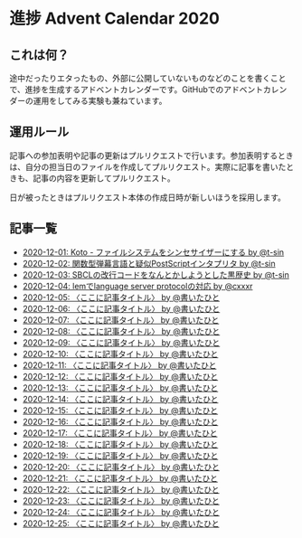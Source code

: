 # 進捗 Advent Calendar 2020

## これは何？

途中だったりエタったもの、外部に公開していないものなどのことを書くことで、進捗を生成するアドベントカレンダーです。GitHubでのアドベントカレンダーの運用をしてみる実験も兼ねています。

## 運用ルール

記事への参加表明や記事の更新はプルリクエストで行います。参加表明するときは、自分の担当日のファイルを作成してプルリクエスト。実際に記事を書いたときも、記事の内容を更新してプルリクエスト。

日が被ったときはプルリクエスト本体の作成日時が新しいほうを採用します。

## 記事一覧

- [2020-12-01: Koto - ファイルシステムをシンセサイザーにする by @t-sin](articles/2020-12-01.md)
- [2020-12-02: 関数型弾幕言語と疑似PostScriptインタプリタ by @t-sin](articles/2020-12-02.md)
- [2020-12-03: SBCLの改行コードをなんとかしようとした黒歴史 by @t-sin](articles/2020-12-03.md)
- [2020-12-04: lemでlanguage server protocolの対応 by @cxxxr](articles/2020-12-04.md)
- [2020-12-05: 〈ここに記事タイトル〉 by @書いたひと](articles/2020-12-05.md)
- [2020-12-06: 〈ここに記事タイトル〉 by @書いたひと](articles/2020-12-06.md)
- [2020-12-07: 〈ここに記事タイトル〉 by @書いたひと](articles/2020-12-07.md)
- [2020-12-08: 〈ここに記事タイトル〉 by @書いたひと](articles/2020-12-08.md)
- [2020-12-09: 〈ここに記事タイトル〉 by @書いたひと](articles/2020-12-09.md)
- [2020-12-10: 〈ここに記事タイトル〉 by @書いたひと](articles/2020-12-10.md)
- [2020-12-11: 〈ここに記事タイトル〉 by @書いたひと](articles/2020-12-11.md)
- [2020-12-12: 〈ここに記事タイトル〉 by @書いたひと](articles/2020-12-12.md)
- [2020-12-13: 〈ここに記事タイトル〉 by @書いたひと](articles/2020-12-13.md)
- [2020-12-14: 〈ここに記事タイトル〉 by @書いたひと](articles/2020-12-14.md)
- [2020-12-15: 〈ここに記事タイトル〉 by @書いたひと](articles/2020-12-15.md)
- [2020-12-16: 〈ここに記事タイトル〉 by @書いたひと](articles/2020-12-16.md)
- [2020-12-17: 〈ここに記事タイトル〉 by @書いたひと](articles/2020-12-17.md)
- [2020-12-18: 〈ここに記事タイトル〉 by @書いたひと](articles/2020-12-18.md)
- [2020-12-19: 〈ここに記事タイトル〉 by @書いたひと](articles/2020-12-19.md)
- [2020-12-20: 〈ここに記事タイトル〉 by @書いたひと](articles/2020-12-20.md)
- [2020-12-21: 〈ここに記事タイトル〉 by @書いたひと](articles/2020-12-21.md)
- [2020-12-22: 〈ここに記事タイトル〉 by @書いたひと](articles/2020-12-22.md)
- [2020-12-23: 〈ここに記事タイトル〉 by @書いたひと](articles/2020-12-23.md)
- [2020-12-24: 〈ここに記事タイトル〉 by @書いたひと](articles/2020-12-24.md)
- [2020-12-25: 〈ここに記事タイトル〉 by @書いたひと](articles/2020-12-25.md)
